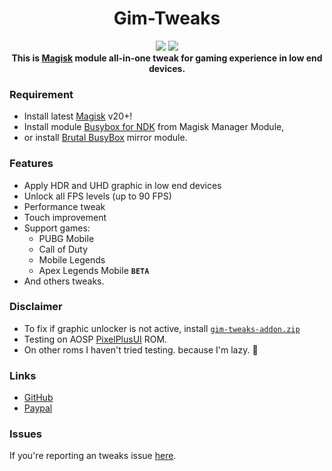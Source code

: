 <!-- HTML -->
<h1 align="center">Gim-Tweaks</h1>

<div align="center">
    <img src="https://img.shields.io/badge/Updated-2021/08/23-blue.svg?longCache=true&style=popout-round"/>
    <img src="https://img.shields.io/badge/Magisk-Module-green.svg?longCache=true&style=flat-round"/>
</div>

<div align="center">
    <strong>
    This is <a href="https://github.com/Zackptg5/MMT-Extended/wiki">Magisk</a> module all-in-one tweak for gaming experience in low end devices. 
    </strong>
</div>

<!-- Markdown -->
### Requirement
- Install latest [Magisk](https://github.com/topjohnwu/Magisk/releases) v20+!
- Install module [Busybox for NDK](https://github.com/Magisk-Modules-Repo/busybox-ndk) from Magisk Manager Module,
- or install [Brutal BusyBox](https://t.me/feralab_news_eng/176) mirror module.

### Features
- Apply HDR and UHD graphic in low end devices
- Unlock all FPS levels (up to 90 FPS)
- Performance tweak
- Touch improvement
- Support games:
    - PUBG Mobile
    - Call of Duty
    - Mobile Legends
    - Apex Legends Mobile **`BETA`**
- And others tweaks.


### Disclaimer
- To fix if graphic unlocker is not active, install [`gim-tweaks-addon.zip`](https://github.com/uyrLab/gim-tweaks/releases/download/v1.0/gim-tweaks-addon.zip)
- Testing on AOSP [PixelPlusUI](https://ppui.site/device/lavender) ROM.
- On other roms I haven't tried testing. because I'm lazy. 🗿

 ### Links
- [GitHub](https://github.com/uyrLab/gim-tweaks)
- [Paypal](https://www.paypal.com/paypalme/kybo15)

### Issues
If you're reporting an tweaks issue [here](https://github.com/uyrLab/gim-tweaks/issues/1#issue-976498555).
